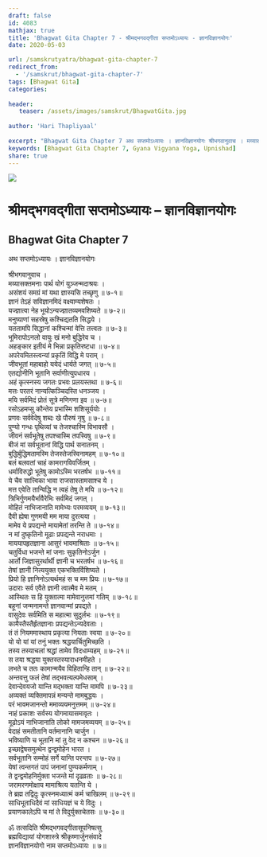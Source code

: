 ```yaml
---
draft: false
id: 4083    
mathjax: true    
title: 'Bhagwat Gita Chapter 7 - श्रीमद्भगवद्गीता सप्तमोऽध्यायः - ज्ञानविज्ञानयोगः'    
date: 2020-05-03    

url: /samskrutyatra/bhagwat-gita-chapter-7
redirect_from: 
  - '/samskrut/bhagwat-gita-chapter-7'
tags: [Bhagwat Gita]    
categories:    
    
header:    
   teaser: /assets/images/samskrut/BhagwatGita.jpg    
    
author: 'Hari Thapliyaal'    
    
excerpt: "Bhagwat Gita Chapter 7 अथ सप्तमोऽध्यायः । ज्ञानविज्ञानयोगः श्रीभगवानुवाच । मय्यासक्तमनाः पार्थ योगं युञ्जन्मदाश्रयः । असंशयं समग्रं मां यथा ज्ञास्यसि तच्छृणु ॥ ७-१॥ ज्ञानं तेऽहं सविज्ञानमिदं वक्ष्याम्यशेषतः । यज्ज्ञात्वा नेह भूयोऽन्यज्ज्ञातव्यमवशिष्यते ॥ ७-२॥ मनुष्याणां सहस्रेषु कश्चिद्यतति सिद्धये । यततामपि"
keywords: [Bhagwat Gita Chapter 7, Gyana Vigyana Yoga, Upnishad]       
share: true    
---
```

![](/assets/images/samskrut/BhagwatGita.jpg)    
    
# श्रीमद्भगवद्गीता सप्तमोऽध्यायः – ज्ञानविज्ञानयोगः    
## Bhagwat Gita Chapter 7    
    
अथ सप्तमोऽध्यायः ।    ज्ञानविज्ञानयोगः    
    
श्रीभगवानुवाच ।    
मय्यासक्तमनाः पार्थ योगं युञ्जन्मदाश्रयः ।    
असंशयं समग्रं मां यथा ज्ञास्यसि तच्छृणु ॥ ७-१॥    
ज्ञानं तेऽहं सविज्ञानमिदं वक्ष्याम्यशेषतः ।    
यज्ज्ञात्वा नेह भूयोऽन्यज्ज्ञातव्यमवशिष्यते ॥ ७-२॥    
मनुष्याणां सहस्रेषु कश्चिद्यतति सिद्धये ।    
यततामपि सिद्धानां कश्चिन्मां वेत्ति तत्त्वतः ॥ ७-३॥    
भूमिरापोऽनलो वायुः खं मनो बुद्धिरेव च ।    
अहङ्कार इतीयं मे भिन्ना प्रकृतिरष्टधा ॥ ७-४॥    
अपरेयमितस्त्वन्यां प्रकृतिं विद्धि मे पराम् ।    
जीवभूतां महाबाहो ययेदं धार्यते जगत् ॥ ७-५॥    
एतद्योनीनि भूतानि सर्वाणीत्युपधारय ।    
अहं कृत्स्नस्य जगतः प्रभवः प्रलयस्तथा ॥ ७-६॥    
मत्तः परतरं नान्यत्किञ्चिदस्ति धनञ्जय ।    
मयि सर्वमिदं प्रोतं सूत्रे मणिगणा इव ॥ ७-७॥    
रसोऽहमप्सु कौन्तेय प्रभास्मि शशिसूर्ययोः ।    
प्रणवः सर्ववेदेषु शब्दः खे पौरुषं नृषु ॥ ७-८॥    
पुण्यो गन्धः पृथिव्यां च तेजश्चास्मि विभावसौ ।    
जीवनं सर्वभूतेषु तपश्चास्मि तपस्विषु ॥ ७-९॥    
बीजं मां सर्वभूतानां विद्धि पार्थ सनातनम् ।    
बुद्धिर्बुद्धिमतामस्मि तेजस्तेजस्विनामहम् ॥ ७-१०॥    
बलं बलवतां चाहं कामरागविवर्जितम् ।    
धर्माविरुद्धो भूतेषु कामोऽस्मि भरतर्षभ ॥ ७-११॥    
ये चैव सात्त्विका भावा राजसास्तामसाश्च ये ।    
मत्त एवेति तान्विद्धि न त्वहं तेषु ते मयि ॥ ७-१२॥    
त्रिभिर्गुणमयैर्भावैरेभिः सर्वमिदं जगत् ।    
मोहितं नाभिजानाति मामेभ्यः परमव्ययम् ॥ ७-१३॥    
दैवी ह्येषा गुणमयी मम माया दुरत्यया ।    
मामेव ये प्रपद्यन्ते मायामेतां तरन्ति ते ॥ ७-१४॥    
न मां दुष्कृतिनो मूढाः प्रपद्यन्ते नराधमाः ।    
माययापहृतज्ञाना आसुरं भावमाश्रिताः ॥ ७-१५॥    
चतुर्विधा भजन्ते मां जनाः सुकृतिनोऽर्जुन ।    
आर्तो जिज्ञासुरर्थार्थी ज्ञानी च भरतर्षभ ॥ ७-१६॥    
तेषां ज्ञानी नित्ययुक्त एकभक्तिर्विशिष्यते ।    
प्रियो हि ज्ञानिनोऽत्यर्थमहं स च मम प्रियः ॥ ७-१७॥    
उदाराः सर्व एवैते ज्ञानी त्वात्मैव मे मतम् ।    
आस्थितः स हि युक्तात्मा मामेवानुत्तमां गतिम् ॥ ७-१८॥    
बहूनां जन्मनामन्ते ज्ञानवान्मां प्रपद्यते ।    
वासुदेवः सर्वमिति स महात्मा सुदुर्लभः ॥ ७-१९॥    
कामैस्तैस्तैर्हृतज्ञानाः प्रपद्यन्तेऽन्यदेवताः ।    
तं तं नियममास्थाय प्रकृत्या नियताः स्वया ॥ ७-२०॥    
यो यो यां यां तनुं भक्तः श्रद्धयार्चितुमिच्छति ।    
तस्य तस्याचलां श्रद्धां तामेव विदधाम्यहम् ॥ ७-२१॥    
स तया श्रद्धया युक्तस्तस्याराधनमीहते ।    
लभते च ततः कामान्मयैव विहितान्हि तान् ॥ ७-२२॥    
अन्तवत्तु फलं तेषां तद्भवत्यल्पमेधसाम् ।    
देवान्देवयजो यान्ति मद्भक्ता यान्ति मामपि ॥ ७-२३॥    
अव्यक्तं व्यक्तिमापन्नं मन्यन्ते मामबुद्धयः ।    
परं भावमजानन्तो ममाव्ययमनुत्तमम् ॥ ७-२४॥    
नाहं प्रकाशः सर्वस्य योगमायासमावृतः ।    
मूढोऽयं नाभिजानाति लोको मामजमव्ययम् ॥ ७-२५॥    
वेदाहं समतीतानि वर्तमानानि चार्जुन ।    
भविष्याणि च भूतानि मां तु वेद न कश्चन ॥ ७-२६॥    
इच्छाद्वेषसमुत्थेन द्वन्द्वमोहेन भारत ।    
सर्वभूतानि सम्मोहं सर्गे यान्ति परन्तप ॥ ७-२७॥    
येषां त्वन्तगतं पापं जनानां पुण्यकर्मणाम् ।    
ते द्वन्द्वमोहनिर्मुक्ता भजन्ते मां दृढव्रताः ॥ ७-२८॥    
जरामरणमोक्षाय मामाश्रित्य यतन्ति ये ।    
ते ब्रह्म तद्विदुः कृत्स्नमध्यात्मं कर्म चाखिलम् ॥ ७-२९॥    
साधिभूताधिदैवं मां साधियज्ञं च ये विदुः ।    
प्रयाणकालेऽपि च मां ते विदुर्युक्तचेतसः ॥ ७-३०॥    
    
ॐ तत्सदिति श्रीमद्भगवद्गीतासूपनिषत्सु    
ब्रह्मविद्यायां योगशास्त्रे श्रीकृष्णार्जुनसंवादे    
ज्ञानविज्ञानयोगो नाम सप्तमोऽध्यायः ॥ ७॥    
    
